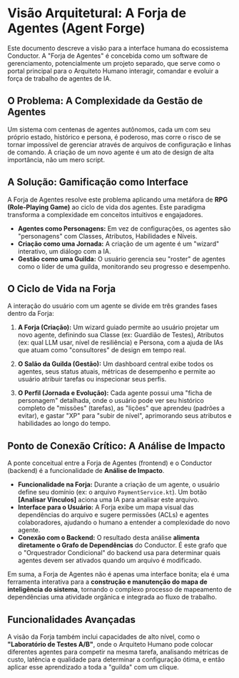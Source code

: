 # Visão Arquitetural: A Forja de Agentes (Agent Forge)

Este documento descreve a visão para a interface humana do ecossistema Conductor. A "Forja de Agentes" é concebida como um software de gerenciamento, potencialmente um projeto separado, que serve como o portal principal para o Arquiteto Humano interagir, comandar e evoluir a força de trabalho de agentes de IA.

## O Problema: A Complexidade da Gestão de Agentes

Um sistema com centenas de agentes autônomos, cada um com seu próprio estado, histórico e persona, é poderoso, mas corre o risco de se tornar impossível de gerenciar através de arquivos de configuração e linhas de comando. A criação de um novo agente é um ato de design de alta importância, não um mero script.

## A Solução: Gamificação como Interface

A Forja de Agentes resolve este problema aplicando uma metáfora de **RPG (Role-Playing Game)** ao ciclo de vida dos agentes. Este paradigma transforma a complexidade em conceitos intuitivos e engajadores.

*   **Agentes como Personagens:** Em vez de configurações, os agentes são "personagens" com Classes, Atributos, Habilidades e Níveis.
*   **Criação como uma Jornada:** A criação de um agente é um "wizard" interativo, um diálogo com a IA.
*   **Gestão como uma Guilda:** O usuário gerencia seu "roster" de agentes como o líder de uma guilda, monitorando seu progresso e desempenho.

## O Ciclo de Vida na Forja

A interação do usuário com um agente se divide em três grandes fases dentro da Forja:

1.  **A Forja (Criação):** Um wizard guiado permite ao usuário projetar um novo agente, definindo sua Classe (ex: Guardião de Testes), Atributos (ex: qual LLM usar, nível de resiliência) e Persona, com a ajuda de IAs que atuam como "consultores" de design em tempo real.

2.  **O Salão da Guilda (Gestão):** Um dashboard central exibe todos os agentes, seus status atuais, métricas de desempenho e permite ao usuário atribuir tarefas ou inspecionar seus perfis.

3.  **O Perfil (Jornada e Evolução):** Cada agente possui uma "ficha de personagem" detalhada, onde o usuário pode ver seu histórico completo de "missões" (tarefas), as "lições" que aprendeu (padrões a evitar), e gastar "XP" para "subir de nível", aprimorando seus atributos e habilidades ao longo do tempo.

## Ponto de Conexão Crítico: A Análise de Impacto

A ponte conceitual entre a Forja de Agentes (frontend) e o Conductor (backend) é a funcionalidade de **Análise de Impacto**.

*   **Funcionalidade na Forja:** Durante a criação de um agente, o usuário define seu domínio (ex: o arquivo `PaymentService.kt`). Um botão **[Analisar Vínculos]** aciona uma IA para analisar este arquivo.
*   **Interface para o Usuário:** A Forja exibe um mapa visual das dependências do arquivo e sugere permissões (ACLs) e agentes colaboradores, ajudando o humano a entender a complexidade do novo agente.
*   **Conexão com o Backend:** O resultado desta análise **alimenta diretamente o Grafo de Dependências** do Conductor. É este grafo que o "Orquestrador Condicional" do backend usa para determinar quais agentes devem ser ativados quando um arquivo é modificado.

Em suma, a Forja de Agentes não é apenas uma interface bonita; ela é uma ferramenta interativa para a **construção e manutenção do mapa de inteligência do sistema**, tornando o complexo processo de mapeamento de dependências uma atividade orgânica e integrada ao fluxo de trabalho.

## Funcionalidades Avançadas

A visão da Forja também inclui capacidades de alto nível, como o **"Laboratório de Testes A/B"**, onde o Arquiteto Humano pode colocar diferentes agentes para competir na mesma tarefa, analisando métricas de custo, latência e qualidade para determinar a configuração ótima, e então aplicar esse aprendizado a toda a "guilda" com um clique.
